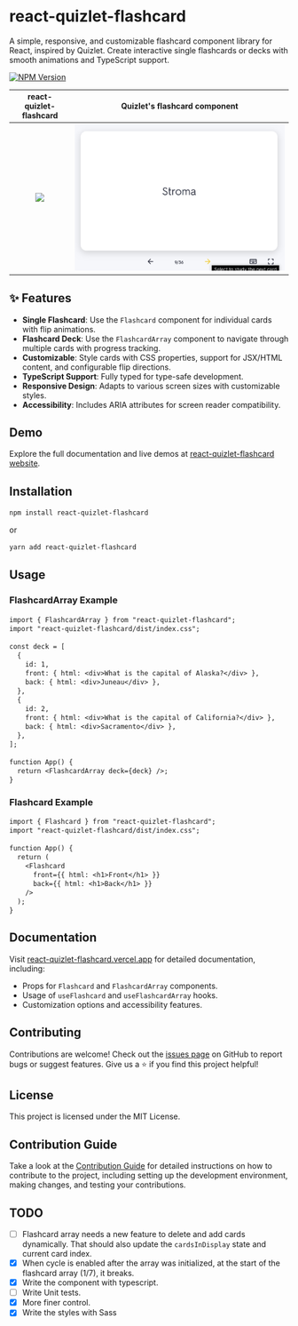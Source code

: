 # react-quizlet-flashcard

A simple, responsive, and customizable flashcard component library for React, inspired by Quizlet. Create interactive single flashcards or decks with smooth animations and TypeScript support.

[![NPM Version](https://img.shields.io/npm/v/react-quizlet-flashcard.svg)](https://www.npmjs.com/package/react-quizlet-flashcard)

|              react-quizlet-flashcard               |        Quizlet's flashcard component         |
| :------------------------------------------------: | :------------------------------------------: |
| ![](./package/.readme/react-quizlet-flashcard.gif) | ![](./package/.readme/quizlet-flashcard.gif) |

## ✨ Features

- **Single Flashcard**: Use the `Flashcard` component for individual cards with flip animations.
- **Flashcard Deck**: Use the `FlashcardArray` component to navigate through multiple cards with progress tracking.
- **Customizable**: Style cards with CSS properties, support for JSX/HTML content, and configurable flip directions.
- **TypeScript Support**: Fully typed for type-safe development.
- **Responsive Design**: Adapts to various screen sizes with customizable styles.
- **Accessibility**: Includes ARIA attributes for screen reader compatibility.

## Demo

Explore the full documentation and live demos at [react-quizlet-flashcard website]().

## Installation

```bash
npm install react-quizlet-flashcard
```

or

```bash
yarn add react-quizlet-flashcard
```

## Usage

### FlashcardArray Example

```tsx
import { FlashcardArray } from "react-quizlet-flashcard";
import "react-quizlet-flashcard/dist/index.css";

const deck = [
  {
    id: 1,
    front: { html: <div>What is the capital of Alaska?</div> },
    back: { html: <div>Juneau</div> },
  },
  {
    id: 2,
    front: { html: <div>What is the capital of California?</div> },
    back: { html: <div>Sacramento</div> },
  },
];

function App() {
  return <FlashcardArray deck={deck} />;
}
```

### Flashcard Example

```tsx
import { Flashcard } from "react-quizlet-flashcard";
import "react-quizlet-flashcard/dist/index.css";

function App() {
  return (
    <Flashcard
      front={{ html: <h1>Front</h1> }}
      back={{ html: <h1>Back</h1> }}
    />
  );
}
```

## Documentation

Visit [react-quizlet-flashcard.vercel.app]() for detailed documentation, including:

- Props for `Flashcard` and `FlashcardArray` components.
- Usage of `useFlashcard` and `useFlashcardArray` hooks.
- Customization options and accessibility features.

## Contributing

Contributions are welcome! Check out the [issues page](https://github.com/ABSanthosh/react-quizlet-flashcard/issues) on GitHub to report bugs or suggest features. Give us a ⭐️ if you find this project helpful!

## License

This project is licensed under the MIT License.

## Contribution Guide

Take a look at the [Contribution Guide](https://flashcard.abs.moe/docs/contribution) for detailed instructions on how to contribute to the project, including setting up the development environment, making changes, and testing your contributions.

## TODO

- [ ] Flashcard array needs a new feature to delete and add cards dynamically. That should also update the `cardsInDisplay` state and current card index.
- [x] When cycle is enabled after the array was initialized, at the start of the flashcard array (1/7), it breaks.
- [x] Write the component with typescript.
- [ ] Write Unit tests.
- [x] More finer control.
- [x] Write the styles with Sass
